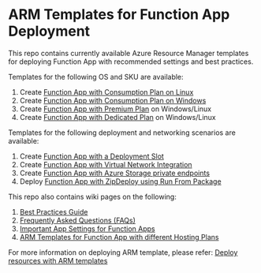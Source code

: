 # ARM Templates for Function App Deployment

This repo contains currently available Azure Resource Manager templates for deploying Function App with recommended settings and best practices. 

Templates for the following OS and SKU are available:

1. Create [Function App with Consumption Plan on Linux](/function-app-linux-consumption)
2. Create [Function App with Consumption Plan on Windows](/function-app-windows-consumption)
3. Create [Function App with Premium Plan](/function-app-premium-plan) on Windows/Linux
4. Create [Function App with Dedicated Plan](/function-app-dedicated-plan) on Windows/Linux

Templates for the following deployment and networking scenarios are available:

1. Create [Function App with a Deployment Slot](/function-app-deployment-slot)
2. Create [Function App with Virtual Network Integration](/function-app-vnet-integration)
3. Create [Function App with Azure Storage private endpoints](/function-app-storage-private-endpoints)
4. Deploy [Function App with ZipDeploy using Run From Package](/zip-deploy-run-from-package)

This repo also contains wiki pages on the following:

1. [Best Practices Guide](../../wiki/Best-Practices-Guide)
2. [Frequently Asked Questions (FAQs)](../../wiki/Frequently-Asked-Questions-(FAQs))
3. [Important App Settings for Function Apps](../../wiki/App-Settings-for-Function-Apps)
4. [ARM Templates for Function App with different Hosting Plans](../../wiki/ARM-Templates-for-Function-Apps-with-different-Hosting-Plans)

For more information on deploying ARM template, please refer: [Deploy resources with ARM templates](https://docs.microsoft.com/en-us/azure/azure-resource-manager/templates/deploy-portal)


